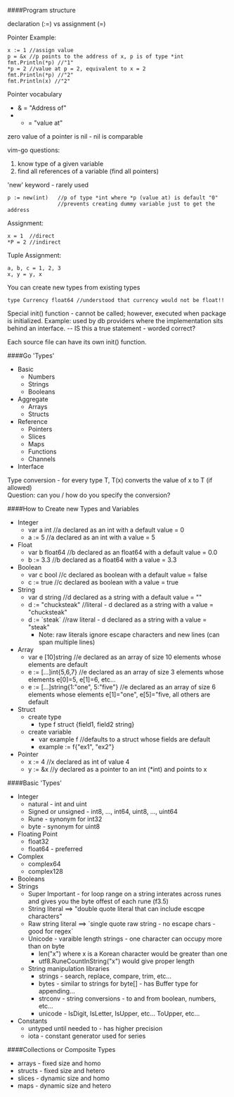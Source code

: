 ####Program structure

declaration (:=) vs assignment (=)

Pointer Example:
```
x := 1 //assign value
p = &x //p points to the address of x, p is of type *int
fmt.Println(*p) //"1"
*p = 2 //value at p = 2, equivalent to x = 2
fmt.Println(*p) //"2"
fmt.Println(x) //"2"
```
Pointer vocabulary

* & = "Address of"
* * = "value at"

zero value of a pointer is nil - nil is comparable

vim-go questions:

1. know type of a given variable
2. find all references of a variable (find all pointers)

'new' keyword - rarely used  
```
p := new(int)   //p of type *int where *p (value at) is default "0"
                //prevents creating dummy variable just to get the address
```
Assignment:
```
x = 1  //direct
*P = 2 //indirect
```
Tuple Assignment:
```
a, b, c = 1, 2, 3
x, y = y, x
```
You can create new types from existing types
```
type Currency float64 //understood that currency would not be float!!
```

Special init() function - cannot be called; however, executed when package is initialized. Example: used by db providers where the implementation sits behind an interface. -- IS this a true statement - worded correct?

Each source file can have its own init() function.

####Go 'Types'
* Basic
  * Numbers
  * Strings
  * Booleans
* Aggregate
  * Arrays
  * Structs
* Reference
  * Pointers
  * Slices
  * Maps
  * Functions
  * Channels
* Interface

Type conversion - for every type T, T(x) converts the value of x to T (if allowed)  
Question: can you / how do you specify the conversion?

####How to Create new Types and Variables

* Integer
  * var a int //a declared as an int with a default value = 0 
  * a := 5 //a declared as an int with a value = 5
* Float
  * var b float64 //b declared as an float64 with a default value = 0.0
  * b := 3.3 //b declared as a float64 with a value = 3.3
* Boolean
  * var c bool //c declared as boolean with a default value = false
  * c := true //c declared as boolean with a value = true
* String
  * var d string //d declared as a string with a default value = ""
  * d := "chucksteak" //literal - d declared as a string with a value = "chucksteak"
  * d := \`steak\` //raw literal - d declared as a string with a value = "steak"
    * Note: raw literals ignore escape characters and new lines (can span multiple lines)
* Array
  * var e [10]string //e declared as an array of size 10 elements whose elements are default
  * e := [...]int{5,6,7} //e declared as an array of size 3 elements whose elements e[0]=5, e[1]=6, etc...
  * e := [...]string{1:"one", 5:"five"} //e declared as an array of size 6 elements whose elements e[1]="one", e[5]="five, all others are default
* Struct
  * create type 
    * type f struct {field1, field2 string}
  * create variable
    * var example f //defaults to a struct whose fields are default
    * example := f{"ex1", "ex2"}
* Pointer
  * x := 4 //x declared as int of value 4
  * y := &x //y declared as a pointer to an int (*int) and points to x

####Basic 'Types'

* Integer 
  * natural - int and uint
  * Signed or unsigned - int8, ..., int64, uint8, ..., uint64
  * Rune - synonym for int32
  * byte - synonym for uint8
* Floating Point
  * float32
  * float64 - preferred
* Complex
  * complex64
  * complex128
* Booleans
* Strings
  * Super Important - for loop range on a string interates across runes and gives you the byte offest of each rune (f3.5) 
  * String literal ==> "double quote literal that can include escqpe characters"
  * Raw string literal ==> \`single quote raw string - no escape chars - good for regex\`
  * Unicode - varaible length strings - one character can occupy more than on byte
    * len("x") where x is a Korean character would be greater than one
    * utf8.RuneCountInString("x") would give proper length
  * String manipulation libraries
    * strings - search, replace, compare, trim, etc...
    * bytes - similar to strings for byte[] - has Buffer type for appending...
    * strconv - string conversions - to and from boolean, numbers, etc...
    * unicode - IsDigit, IsLetter, IsUpper, etc... ToUpper, etc...
* Constants
  * untyped until needed to - has higher precision
  * iota - constant generator used for series

####Collections or Composite Types
* arrays - fixed size and homo
* structs - fixed size and hetero
* slices - dynamic size and homo
* maps - dynamic size and hetero
